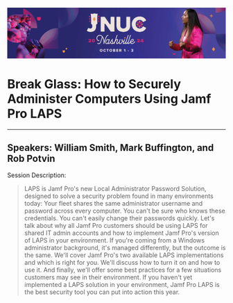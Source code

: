 ![JNUC](https://github.com/motionbug/JNUC2024/blob/master/img/jnucheader.jpg?raw=true)
# Break Glass: How to Securely Administer Computers Using Jamf Pro LAPS
---
Speakers: William Smith, Mark Buffington, and Rob Potvin
---

Session Description:

> LAPS is Jamf Pro's new Local Administrator Password Solution, designed to solve a security problem found in many environments today:
Your fleet shares the same administrator username and password across every computer.
You can't be sure who knows these credentials.
You can't easily change their passwords quickly.
> Let's talk about why all Jamf Pro customers should be using LAPS for shared IT admin accounts and how to implement Jamf Pro's version of LAPS in your environment. If you're coming from a Windows administrator background, it's managed differently, but the outcome is the same.
> We'll cover Jamf Pro's two available LAPS implementations and which is right for you. We'll discuss how to turn it on and how to use it. And finally, we'll offer some best practices for a few situations customers may see in their environment.
> If you haven't yet implemented a LAPS solution in your environment, Jamf Pro LAPS is the best security tool you can put into action this year.

